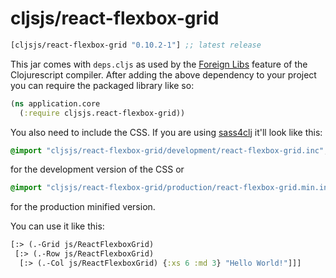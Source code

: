 # cljsjs/react-flexbox-grid

[](dependency)
```clojure
[cljsjs/react-flexbox-grid "0.10.2-1"] ;; latest release
```
[](/dependency)

This jar comes with `deps.cljs` as used by the [Foreign Libs][flibs] feature
of the Clojurescript compiler. After adding the above dependency to your project
you can require the packaged library like so:

```clojure
(ns application.core
  (:require cljsjs.react-flexbox-grid))
```

You also need to include the CSS. If you are using [sass4clj](https://github.com/Deraen/sass4clj) it'll look like this:

```scss
@import "cljsjs/react-flexbox-grid/development/react-flexbox-grid.inc";
```

for the development version of the CSS or

```scss
@import "cljsjs/react-flexbox-grid/production/react-flexbox-grid.min.inc";
```

for the production minified version.

You can use it like this:

```clojure
[:> (.-Grid js/ReactFlexboxGrid)
 [:> (.-Row js/ReactFlexboxGrid)
  [:> (.-Col js/ReactFlexboxGrid) {:xs 6 :md 3} "Hello World!"]]]
```

[flibs]: https://github.com/clojure/clojurescript/wiki/Packaging-Foreign-Dependencies
